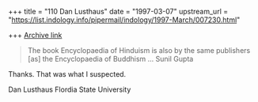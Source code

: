 +++
title = "110 Dan Lusthaus"
date = "1997-03-07"
upstream_url = "https://list.indology.info/pipermail/indology/1997-March/007230.html"

+++
[Archive link](https://list.indology.info/pipermail/indology/1997-March/007230.html)

>The book Encyclopaedia of Hinduism  is also by the same publishers [as]
>the Encyclopaedia of Buddhism ...
>Sunil Gupta

Thanks. That was what I suspected.

Dan Lusthaus
Flordia State University







